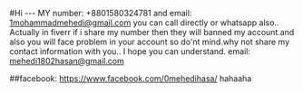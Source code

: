 #Hi  --- MY number: +8801580324781  and email: 1mohammadmehedi@gmail.com  you can call directly or whatsapp also.. Actually in fiverr if i share my number then they will banned my account.and also you will face problem in your account so do'nt mind.why not share my contact information with you.. I hope you can understand. email: mehedi1802hasan@gmail.com  

##facebook: https://www.facebook.com/0mehedihasa/ hahaaha
